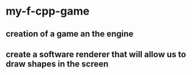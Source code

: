# my-f-cpp-game 

## creation of a game an the engine
## create a software renderer that will allow us to draw shapes in the screen
